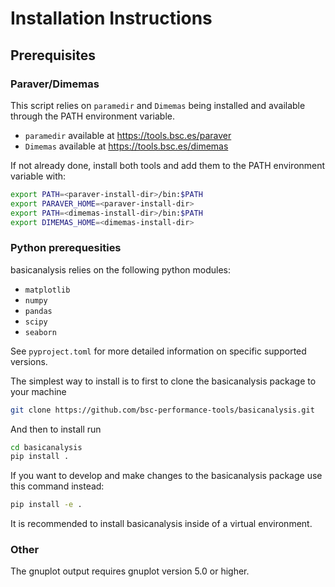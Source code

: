# Installation Instructions

## Prerequisites

### Paraver/Dimemas

This script relies on `paramedir` and `Dimemas` being installed and available
through the PATH environment variable.

* `paramedir` available at https://tools.bsc.es/paraver
* `Dimemas` available at https://tools.bsc.es/dimemas

If not already done, install both tools and add them to the PATH environment
variable with:

```bash
export PATH=<paraver-install-dir>/bin:$PATH
export PARAVER_HOME=<paraver-install-dir>
export PATH=<dimemas-install-dir>/bin:$PATH
export DIMEMAS_HOME=<dimemas-install-dir>
```

### Python prerequesities

basicanalysis relies on the following python modules:

- `matplotlib`
- `numpy`
- `pandas`
- `scipy`
- `seaborn`

See `pyproject.toml` for more detailed information on specific supported versions.

The simplest way to install is to first to clone the basicanalysis package to your machine

```bash
git clone https://github.com/bsc-performance-tools/basicanalysis.git
```

And then to install run

```bash
cd basicanalysis
pip install .
```

If you want to develop and make changes to the basicanalysis package use this command instead:

```bash
pip install -e .
```

It is recommended to install basicanalysis inside of a virtual environment.

### Other

The gnuplot output requires gnuplot version 5.0 or higher.
